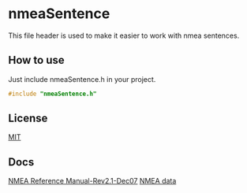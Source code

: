 # nmeaSentence

This file header is used to make it easier to work with nmea sentences.

## How to use

Just include nmeaSentence.h in your project.
```C
#include "nmeaSentence.h"
```
## License
[MIT](https://choosealicense.com/licenses/mit/)

## Docs
[NMEA Reference Manual-Rev2.1-Dec07](https://web.fe.up.pt/~ee95080/NMEA%20data.pdf)
[NMEA data](https://www.sparkfun.com/datasheets/GPS/NMEA%20Reference%20Manual-Rev2.1-Dec07.pdf)